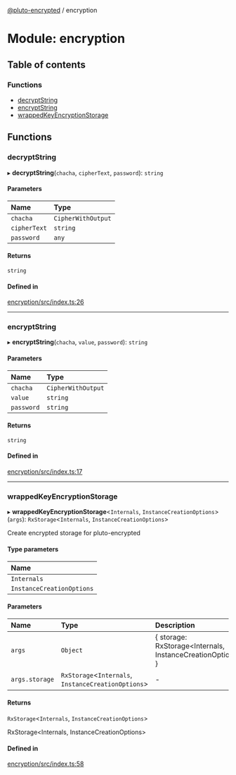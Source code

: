 [@pluto-encrypted](../README.md) / encryption

# Module: encryption

## Table of contents

### Functions

- [decryptString](encryption.md#decryptstring)
- [encryptString](encryption.md#encryptstring)
- [wrappedKeyEncryptionStorage](encryption.md#wrappedkeyencryptionstorage)

## Functions

### decryptString

▸ **decryptString**(`chacha`, `cipherText`, `password`): `string`

#### Parameters

| Name | Type |
| :------ | :------ |
| `chacha` | `CipherWithOutput` |
| `cipherText` | `string` |
| `password` | `any` |

#### Returns

`string`

#### Defined in

[encryption/src/index.ts:26](https://github.com/elribonazo/pluto-encrypted/blob/2d1bca5/packages/encryption/src/index.ts#L26)

___

### encryptString

▸ **encryptString**(`chacha`, `value`, `password`): `string`

#### Parameters

| Name | Type |
| :------ | :------ |
| `chacha` | `CipherWithOutput` |
| `value` | `string` |
| `password` | `string` |

#### Returns

`string`

#### Defined in

[encryption/src/index.ts:17](https://github.com/elribonazo/pluto-encrypted/blob/2d1bca5/packages/encryption/src/index.ts#L17)

___

### wrappedKeyEncryptionStorage

▸ **wrappedKeyEncryptionStorage**\<`Internals`, `InstanceCreationOptions`\>(`args`): `RxStorage`\<`Internals`, `InstanceCreationOptions`\>

Create encrypted storage for pluto-encrypted

#### Type parameters

| Name |
| :------ |
| `Internals` |
| `InstanceCreationOptions` |

#### Parameters

| Name | Type | Description |
| :------ | :------ | :------ |
| `args` | `Object` | { storage: RxStorage<Internals, InstanceCreationOptions>; } |
| `args.storage` | `RxStorage`\<`Internals`, `InstanceCreationOptions`\> | - |

#### Returns

`RxStorage`\<`Internals`, `InstanceCreationOptions`\>

RxStorage<Internals, InstanceCreationOptions>

#### Defined in

[encryption/src/index.ts:58](https://github.com/elribonazo/pluto-encrypted/blob/2d1bca5/packages/encryption/src/index.ts#L58)

